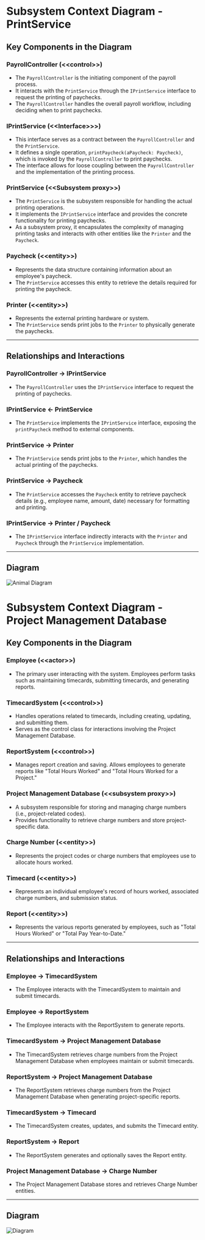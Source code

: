 # Subsystem Context Diagram - PrintService

## Key Components in the Diagram

### PayrollController (&lt;&lt;control&gt;&gt;)
- The `PayrollController` is the initiating component of the payroll process.
- It interacts with the `PrintService` through the `IPrintService` interface to request the printing of paychecks.
- The `PayrollController` handles the overall payroll workflow, including deciding when to print paychecks.

### IPrintService (&lt;&lt;Interface&gt;&gt;>)
- This interface serves as a contract between the `PayrollController` and the `PrintService`.
- It defines a single operation, `printPaycheck(aPaycheck: Paycheck)`, which is invoked by the `PayrollController` to print paychecks.
- The interface allows for loose coupling between the `PayrollController` and the implementation of the printing process.

### PrintService (&lt;&lt;Subsystem proxy&gt;&gt;)
- The `PrintService` is the subsystem responsible for handling the actual printing operations.
- It implements the `IPrintService` interface and provides the concrete functionality for printing paychecks.
- As a subsystem proxy, it encapsulates the complexity of managing printing tasks and interacts with other entities like the `Printer` and the `Paycheck`.

### Paycheck (&lt;&lt;entity&gt;&gt;)
- Represents the data structure containing information about an employee's paycheck.
- The `PrintService` accesses this entity to retrieve the details required for printing the paycheck.

### Printer (&lt;&lt;entity&gt;&gt;)
- Represents the external printing hardware or system.
- The `PrintService` sends print jobs to the `Printer` to physically generate the paychecks.

---

## Relationships and Interactions

### PayrollController → IPrintService
- The `PayrollController` uses the `IPrintService` interface to request the printing of paychecks.

### IPrintService ← PrintService
- The `PrintService` implements the `IPrintService` interface, exposing the `printPaycheck` method to external components.

### PrintService → Printer
- The `PrintService` sends print jobs to the `Printer`, which handles the actual printing of the paychecks.

### PrintService → Paycheck
- The `PrintService` accesses the `Paycheck` entity to retrieve paycheck details (e.g., employee name, amount, date) necessary for formatting and printing.

### IPrintService → Printer / Paycheck
- The `IPrintService` interface indirectly interacts with the `Printer` and `Paycheck` through the `PrintService` implementation.

---

## Diagram
![Animal Diagram](https://www.planttext.com/api/plantuml/png/bP9DReCm48NtFiNicgX2KQkk8XH58ghKNLHEuBYJnegnBNkeGd_kte401T8imW9PyptUcncpZYG3bOKHyQYjbq4Me5pXdKLBELK6WU7ZW4R2W8ugZy_EKkQC2x0pKXslQdBzYV3m90HfOh-ytCMA5GLa3F54iD7olVuiWMtGhCVmeHKASGSRt6kBG0VahYm5Pq0P6QDeth2L5PTCTaO60wHfgrkju4i0Fui5XDA2FqjdS_4pCUP437kf4FOyogY3F_GohBVEzxwkSG_gWEeuazrf2TtfCcna4xjDTECCOPhs67nmfwgVwDPSlabD6WTBQqISq10s7kOtI-m1kxoYaQITZGVjexXSUPAi9kjPmfKEvs8iJB-JoPsFSEtSzlGFQ3s5MADzg__WNm00)

# Subsystem Context Diagram - Project Management Database

## Key Components in the Diagram

### Employee (&lt;&lt;actor&gt;&gt;)
- The primary user interacting with the system. Employees perform tasks such as maintaining timecards, submitting timecards, and generating reports.

### TimecardSystem (&lt;&lt;control&gt;&gt;)
- Handles operations related to timecards, including creating, updating, and submitting them.
- Serves as the control class for interactions involving the Project Management Database.

### ReportSystem (&lt;&lt;control&gt;&gt;)
- Manages report creation and saving. Allows employees to generate reports like "Total Hours Worked" and "Total Hours Worked for a Project."

### Project Management Database (&lt;&lt;subsystem proxy&gt;&gt;)
- A subsystem responsible for storing and managing charge numbers (i.e., project-related codes).
- Provides functionality to retrieve charge numbers and store project-specific data.

### Charge Number (&lt;&lt;entity&gt;&gt;)
- Represents the project codes or charge numbers that employees use to allocate hours worked.

### Timecard (&lt;&lt;entity&gt;&gt;)
- Represents an individual employee's record of hours worked, associated charge numbers, and submission status.

### Report (&lt;&lt;entity&gt;&gt;)
- Represents the various reports generated by employees, such as "Total Hours Worked" or "Total Pay Year-to-Date."

---

## Relationships and Interactions

### Employee → TimecardSystem
- The Employee interacts with the TimecardSystem to maintain and submit timecards.

### Employee → ReportSystem
- The Employee interacts with the ReportSystem to generate reports.

### TimecardSystem → Project Management Database
- The TimecardSystem retrieves charge numbers from the Project Management Database when employees maintain or submit timecards.

### ReportSystem → Project Management Database
- The ReportSystem retrieves charge numbers from the Project Management Database when generating project-specific reports.

### TimecardSystem → Timecard
- The TimecardSystem creates, updates, and submits the Timecard entity.

### ReportSystem → Report
- The ReportSystem generates and optionally saves the Report entity.

### Project Management Database → Charge Number
- The Project Management Database stores and retrieves Charge Number entities.

---

## Diagram
![Diagram](https://www.planttext.com/api/plantuml/png/dLHDYzj03BtFhz2jBIM4bfvCC0l9xgrbQHPw7jlQP1hF1vAyR5hsltViSHpRwrmQo25FqdlIaoPtB9gaiRNYat51axPGUXkyGoTxETS8CVXr56L1GY_dW0_UoTRNdg2eTNcwcRCtVn2-V5DAZ4I-VLFmEMPOsCOWlWhiZ3wqPIju9FyRIu7lska3sjW3xBJeGZCgzG5s-6mSWXmHT2cUL5bhPhYteVPdHDXiEZZFPybb529VGvUEt9Sz6OkbfcgVkjbi-hGyXxyAukTpIQW5BtaVFoMq2TK2oarXZOpGDzNh_CJWIMwh7D0XHSQKD_3fboloDXk81my3-TTpBzIxTpNlubrKdLLSrGc53BxWzgZfW3yQMo3nq4HqyrratamKCcBUsHf5kyXLQtNq3V4lJoUi4b2EgHCK3r8QdhktG4PTu2aUMVejKVSHoVX5xe5lFCq2QqWURdtLqrR89PaWnhl9v8IrRa4-ci1gEC7LAfyVLWPM6oVnoo1zQ5emkP0CBWV1a6PKCyAsvFQkCxYib25v0AutOQBptomBtGmxpo2z6LwdLyBhz2uMjFl5ZiPTjpVFwdPJRTbaVnbq5yhheLcbxj1LxH_QFm00)
